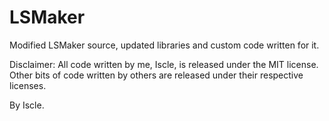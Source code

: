 # LSMaker
Modified LSMaker source, updated libraries and custom code written for it.

Disclaimer:
All code written by me, Iscle, is released under the MIT license.
Other bits of code written by others are released under their respective licenses.

By Iscle.
